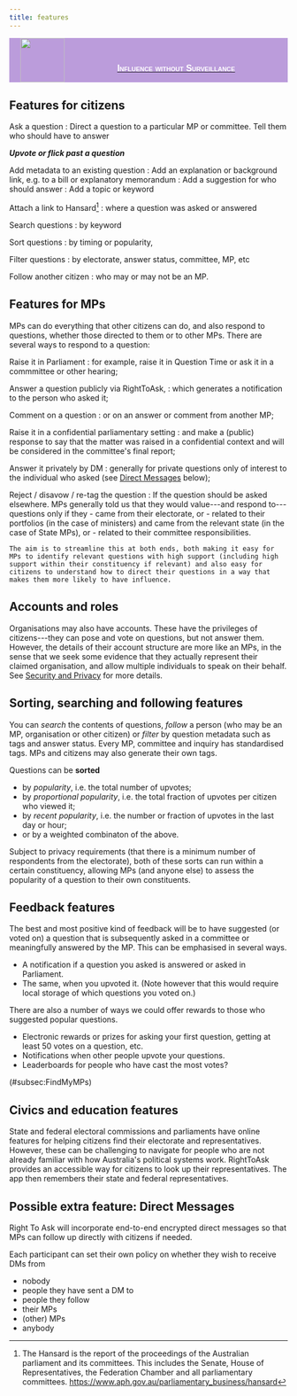 ```yaml
---
title: features 
---
```


<a href="https://hackmd.io/peCERzhcRm-2HUtOGlgvRQ">
<div style="display: flex; align-items: flex-end; width=100%; background-color: #bb9cdb; justify-content: space-between">
    <img style="margin-left: 20px; height:80px" src="https://i.imgur.com/zbzGAzJ.png" />
    <p style="font: normal small-caps 900 16px sans-serif; color: white">
    Influence without Surveillance
    </p>
    <div style="clear:both;"></div>
</div>
</a>

## Features for citizens

Ask a question
: Direct a question to a particular MP or committee.  Tell them who should have to answer


***Upvote or flick past a question***

Add metadata to an existing question
: Add an explanation or background link,
e.g. to a bill or explanatory memorandum
: Add a suggestion for who should answer
: Add a topic or keyword

Attach a link to Hansard[^1]
:   where a question was asked or answered

Search questions
:   by keyword

Sort questions
:   by timing or popularity,

Filter questions
:   by electorate, answer status, committee, MP, etc

Follow another citizen
:   who may or may not be an MP.

## Features for MPs

MPs can do everything that other citizens can do, and also respond to questions, whether those directed to them or to other MPs. There are several ways to respond to a question:

Raise it in Parliament
:   for example, raise it in Question Time or ask it in a commmittee or other hearing;


Answer a question publicly via RightToAsk,
:   which generates a notification to the person who asked it;

Comment on a question
:   or on an answer or comment from another MP;

Raise it in a confidential parliamentary setting
:   and make a (public) response to say that the matter was raised in a confidential context and will be considered in the committee's final report;

Answer it privately by DM
 :   generally for private questions only of interest to the individual who asked (see [Direct Messages](#subsec:DMs) below);

Reject / disavow / re-tag the question
:   If the question should be asked elsewhere. 
MPs generally told us that they would value---and respond to---questions
only if they
    -   came from their electorate, or
    -   related to their portfolios (in the case of ministers) and came from the relevant state (in the case of State MPs), or
    -   related to their committee responsibilities.

    The aim is to streamline this at both ends, both making it easy for MPs to identify relevant questions with high support (including high support within their constituency if relevant) and also easy for citizens to understand how to direct their questions in a way that makes them more likely to have influence.

## Accounts and roles

Organisations may also have accounts. These have the privileges of citizens---they can pose and vote on questions, but not answer them. However, the details of their account structure are more like an MPs, in the sense that we seek some evidence that they actually represent their claimed organisation, and allow multiple individuals to speak on their behalf. See [Security and Privacy](/ttDlv_zvT-eufOUZM-LgJA) for more details.

## Sorting, searching and following features

You can *search* the contents of questions, *follow* a person (who may be an MP, organisation or other citizen) or *filter* by question metadata such as tags and answer status. Every MP, committee and inquiry has standardised tags. MPs and citizens may also generate their own tags.

Questions can be **sorted**

-   by *popularity*, i.e. the total number of upvotes;
-   by *proportional popularity*, i.e. the total fraction of upvotes per citizen who viewed it;
-   by *recent popularity*, i.e. the number or fraction of upvotes in the last day or hour;
-   or by a weighted combinaton of the above.

Subject to privacy requirements (that there is a minimum number of respondents from the electorate), both of these sorts can run within a certain constituency, allowing MPs (and anyone else) to assess the popularity of a question to their own constituents.

## Feedback features

The best and most positive kind of feedback will be to have suggested (or voted on) a question that is subsequently asked in a committee or meaningfully answered by the MP. This can be emphasised in several ways. 

-   A notification if a question you asked is answered or asked in Parliament.
-   The same, when you upvoted it. (Note however that this would require local storage of which questions you voted on.)

There are also a number of ways we could offer rewards to those who suggested popular questions.

-   Electronic rewards or prizes for asking your first question, getting at least 50 votes on a question, etc.
-   Notifications when other people upvote your questions.
-   Leaderboards for people who have cast the most votes?

(\#subsec:FindMyMPs)
## Civics and education features 

State and federal electoral commissions and parliaments have online features for helping citizens find their electorate and representatives. However, these can be challenging to navigate for people who are not already familiar with how Australia's political systems work.  RightToAsk provides an accessible way for citizens to look up their representatives. The app then remembers their state and federal representatives.

<a id="subsec:DMs"> </a>

## Possible extra feature: Direct Messages 

Right To Ask will incorporate end-to-end encrypted direct messages so that MPs can follow up directly with citizens if needed. 

Each participant can set their own policy on whether they wish to receive DMs from

- nobody
- people they have sent a DM to
- people they follow
- their MPs
- (other) MPs
- anybody



[^1]: The Hansard is the report of the proceedings of the Australian parliament and its committees. This includes the Senate, House of Representatives, the Federation Chamber and all parliamentary committees. <https://www.aph.gov.au/parliamentary_business/hansard>
